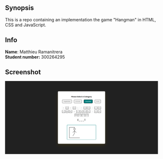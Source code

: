 ## Synopsis

This is a repo containing an implementation the game "Hangman" in HTML, CSS and JavaScript.

## Info

**Name**: Matthieu Ramanitrera  
**Student number:** 300264295

## Screenshot

![Screenshot of a game of Hangman](images/screenshot.png)
